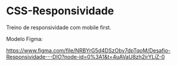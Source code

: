 # CSS-Responsividade

Treino de responsividade com mobile first.

Modelo Figma:

https://www.figma.com/file/NRBYrG5d4DSzObv7dpTqoM/Desafio-Responsividade---DIO?node-id=0%3A1&t=4uAVaU8zh2irYLiZ-0
